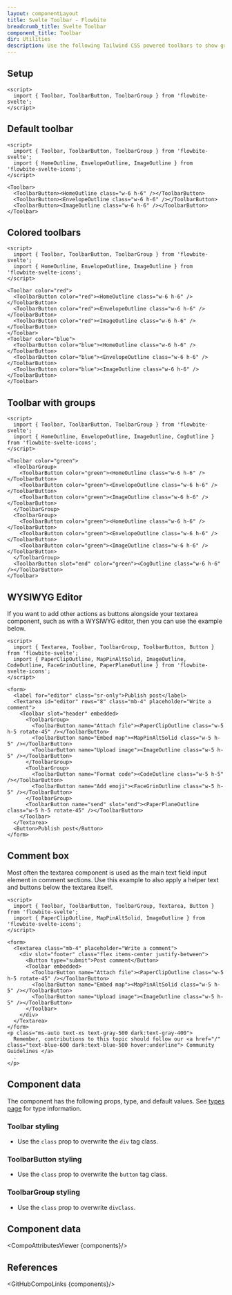```yaml
---
layout: componentLayout
title: Svelte Toolbar - Flowbite
breadcrumb_title: Svelte Toolbar
component_title: Toolbar
dir: Utilities
description: Use the following Tailwind CSS powered toolbars to show groups of tool buttons
---
```


<script>
	import { CompoAttributesViewer, GitHubCompoLinks } from '../../utils';
  import { Toolbar, ToolbarButton, ToolbarGroup, Avatar, Button, Textarea, Heading, A } from '$lib'

  const components = 'Toolbar, ToolbarButton, ToolbarGroup'
</script>

## Setup

```svelte example hideOutput
<script>
  import { Toolbar, ToolbarButton, ToolbarGroup } from 'flowbite-svelte';
</script>
```

## Default toolbar

```svelte example
<script>
  import { Toolbar, ToolbarButton, ToolbarGroup } from 'flowbite-svelte';
  import { HomeOutline, EnvelopeOutline, ImageOutline } from 'flowbite-svelte-icons';
</script>

<Toolbar>
  <ToolbarButton><HomeOutline class="w-6 h-6" /></ToolbarButton>
  <ToolbarButton><EnvelopeOutline class="w-6 h-6" /></ToolbarButton>
  <ToolbarButton><ImageOutline class="w-6 h-6" /></ToolbarButton>
</Toolbar>
```

## Colored toolbars

```svelte example class="space-y-4"
<script>
  import { Toolbar, ToolbarButton, ToolbarGroup } from 'flowbite-svelte';
  import { HomeOutline, EnvelopeOutline, ImageOutline } from 'flowbite-svelte-icons';
</script>

<Toolbar color="red">
  <ToolbarButton color="red"><HomeOutline class="w-6 h-6" /></ToolbarButton>
  <ToolbarButton color="red"><EnvelopeOutline class="w-6 h-6" /></ToolbarButton>
  <ToolbarButton color="red"><ImageOutline class="w-6 h-6" /></ToolbarButton>
</Toolbar>
<Toolbar color="blue">
  <ToolbarButton color="blue"><HomeOutline class="w-6 h-6" /></ToolbarButton>
  <ToolbarButton color="blue"><EnvelopeOutline class="w-6 h-6" /></ToolbarButton>
  <ToolbarButton color="blue"><ImageOutline class="w-6 h-6" /></ToolbarButton>
</Toolbar>
```

## Toolbar with groups

```svelte example
<script>
  import { Toolbar, ToolbarButton, ToolbarGroup } from 'flowbite-svelte';
  import { HomeOutline, EnvelopeOutline, ImageOutline, CogOutline } from 'flowbite-svelte-icons';
</script>

<Toolbar color="green">
  <ToolbarGroup>
    <ToolbarButton color="green"><HomeOutline class="w-6 h-6" /></ToolbarButton>
    <ToolbarButton color="green"><EnvelopeOutline class="w-6 h-6" /></ToolbarButton>
    <ToolbarButton color="green"><ImageOutline class="w-6 h-6" /></ToolbarButton>
  </ToolbarGroup>
  <ToolbarGroup>
    <ToolbarButton color="green"><HomeOutline class="w-6 h-6" /></ToolbarButton>
    <ToolbarButton color="green"><EnvelopeOutline class="w-6 h-6" /></ToolbarButton>
    <ToolbarButton color="green"><ImageOutline class="w-6 h-6" /></ToolbarButton>
  </ToolbarGroup>
  <ToolbarButton slot="end" color="green"><CogOutline class="w-6 h-6" /></ToolbarButton>
</Toolbar>
```

## WYSIWYG Editor

If you want to add other actions as buttons alongside your textarea component, such as with a WYSIWYG editor, then you can use the example below.

```svelte example
<script>
  import { Textarea, Toolbar, ToolbarGroup, ToolbarButton, Button } from 'flowbite-svelte';
  import { PaperClipOutline, MapPinAltSolid, ImageOutline, CodeOutline, FaceGrinOutline, PaperPlaneOutline } from 'flowbite-svelte-icons';
</script>

<form>
  <label for="editor" class="sr-only">Publish post</label>
  <Textarea id="editor" rows="8" class="mb-4" placeholder="Write a comment">
    <Toolbar slot="header" embedded>
      <ToolbarGroup>
        <ToolbarButton name="Attach file"><PaperClipOutline class="w-5 h-5 rotate-45" /></ToolbarButton>
        <ToolbarButton name="Embed map"><MapPinAltSolid class="w-5 h-5" /></ToolbarButton>
        <ToolbarButton name="Upload image"><ImageOutline class="w-5 h-5" /></ToolbarButton>
      </ToolbarGroup>
      <ToolbarGroup>
        <ToolbarButton name="Format code"><CodeOutline class="w-5 h-5" /></ToolbarButton>
        <ToolbarButton name="Add emoji"><FaceGrinOutline class="w-5 h-5" /></ToolbarButton>
      </ToolbarGroup>
      <ToolbarButton name="send" slot="end"><PaperPlaneOutline class="w-5 h-5 rotate-45" /></ToolbarButton>
    </Toolbar>
  </Textarea>
  <Button>Publish post</Button>
</form>
```

## Comment box

Most often the textarea component is used as the main text field input element in comment sections. Use this example to also apply a helper text and buttons below the textarea itself.

```svelte example class="space-y-4"
<script>
  import { Toolbar, ToolbarButton, ToolbarGroup, Textarea, Button } from 'flowbite-svelte';
  import { PaperClipOutline, MapPinAltSolid, ImageOutline } from 'flowbite-svelte-icons';
</script>

<form>
  <Textarea class="mb-4" placeholder="Write a comment">
    <div slot="footer" class="flex items-center justify-between">
      <Button type="submit">Post comment</Button>
      <Toolbar embedded>
        <ToolbarButton name="Attach file"><PaperClipOutline class="w-5 h-5 rotate-45" /></ToolbarButton>
        <ToolbarButton name="Embed map"><MapPinAltSolid class="w-5 h-5" /></ToolbarButton>
        <ToolbarButton name="Upload image"><ImageOutline class="w-5 h-5" /></ToolbarButton>
      </Toolbar>
    </div>
  </Textarea>
</form>
<p class="ms-auto text-xs text-gray-500 dark:text-gray-400">
  Remember, contributions to this topic should follow our <a href="/" class="text-blue-600 dark:text-blue-500 hover:underline"> Community Guidelines </a>
  .
</p>
```

## Component data

The component has the following props, type, and default values. See [types page](/docs/pages/typescript) for type information.

### Toolbar styling

- Use the `class` prop to overwrite the `div` tag class.

### ToolbarButton styling

- Use the `class` prop to overwrite the `button` tag class.

### ToolbarGroup styling

- Use the `class` prop to overwrite `divClass`.

## Component data

<CompoAttributesViewer {components}/>

## References

<GitHubCompoLinks {components}/>
